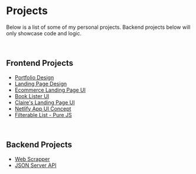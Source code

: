 
# Projects
<p>Below is a list of some of my personal projects. Backend projects below will only showcase code and logic.</p>

<br/>

## Frontend Projects
- [Portfolio Design](https://lyletimotheus.github.io/Web-Development-Projects/Frontend%20Projects/Portfolio%20Design/index.html)
- [Landing Page Design](https://lyletimotheus.github.io/Web-Development-Projects/Frontend%20Projects/One%20Page%20Landing%20Page/index.html)
- [Ecommerce Landing Page UI](https://lyletimotheus.github.io/Web-Development-Projects/Frontend%20Projects/Megasum/Megasum/index.html)
- [Book Lister UI](https://lyletimotheus.github.io/Web-Development-Projects/Frontend%20Projects/Booklist%20App/index.html)
- [Claire's Landing Page UI](https://lyletimotheus.github.io/Web-Development-Projects/Frontend%20Projects/Claire's%20Landing%20Page/index.html)
- [Netlify App UI Concept](https://lyletimotheus.github.io/Web-Development-Projects/Frontend%20Projects/Netlify%20App%20Deployment/index.html)
- [Filterable List - Pure JS](https://lyletimotheus.github.io/Web-Development-Projects/Frontend%20Projects/Filterable%20List%20-%20Pure%20JavaScript/index.html)

<br/>

## Backend Projects
- [Web Scrapper](https://github.com/Lyletimotheus/Web-Development-Projects/tree/main/Backend%20Projects/Web%20Scrapper%20-%20Blog%20Data)
- [JSON Server API](https://github.com/Lyletimotheus/Web-Development-Projects/tree/main/Backend%20Projects/JSON_Server%20API)

